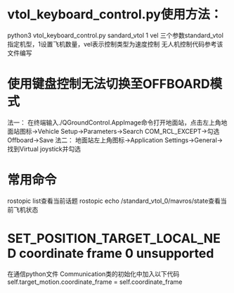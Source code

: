 # vtol_keyboard_control.py使用方法：
python3 vtol_keyboard_control.py sandard_vtol 1 vel
三个参数standard_vtol指定机型，1设置飞机数量，vel表示控制类型为速度控制
无人机控制代码参考该文件编写

# 使用键盘控制无法切换至OFFBOARD模式
法一：
在终端输入./QGroundControl.AppImage命令打开地面站，点击左上角地面站图标->Vehicle Setup->Parameters->Search COM_RCL_EXCEPT->勾选Offboard->Save
法二：
地面站左上角图标->Application Settings->General->找到Virtual joystick并勾选

# 常用命令
rostopic list查看当前话题
rostopic echo /standard_vtol_0/mavros/state查看当前飞机状态

# SET_POSITION_TARGET_LOCAL_NED coordinate frame 0 unsupported
在通信python文件 Communication类的初始化中加入以下代码
self.target_motion.coordinate_frame = self.coordinate_frame